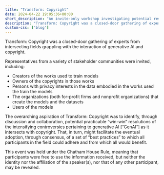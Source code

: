```yaml
---
title: "Transform: Copyright"
date: 2024-04-22 19:05:36+00:00
short_description: "An invite-only workshop investigating potential resolutions to intensifying controversies pertaining to generative AI and copyright. "
description: "Transform: Copyright was a closed-door gathering of experts from intersecting fields grappling with the interaction of generative AI and copyright."
custom-css: ['blog']
---
```


Transform: Copyright was a closed-door gathering of experts from intersecting fields grappling with the interaction of generative AI and copyright. 

Representatives from a variety of stakeholder communities were invited, including: 

- Creators of the works used to train models
- Owners of the copyrights in those works
- Persons with privacy interests in the data embodied in the works used
the train the models
- The organizations (both for-profit firms and nonprofit organizations) that
create the models and the datasets
- Users of the models

The overarching aspiration of Transform: Copyright was to
identify, through discussion and collaboration, potential
practicable “win-win” resolutions of the intensifying
controversies pertaining to generative AI [“GenAI”] as it
intersects with copyright. That, in turn, might facilitate the
eventual adoption, through consensus, of a set of “best
practices” to which all participants in the field could adhere
and from which all would benefit.

This event was held under the Chatham House Rule, meaning that participants were free to use the information received, but neither the identity nor the affiliation of the speaker(s), nor that of any other participant, may be revealed.

